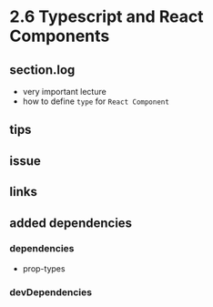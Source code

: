 # 2.6 Typescript and React Components

## section.log

- very important lecture
- how to define `type` for `React Component`

## tips

## issue

## links

## added dependencies

### dependencies

- prop-types

### devDependencies
